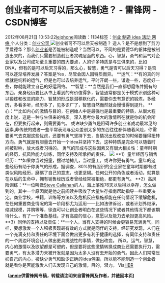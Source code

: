 
# 创业者可不可以后天被制造？ - 雷锋网 - CSDN博客


2012年08月21日 10:53:22[leiphone](https://me.csdn.net/leiphone)阅读数：1134标签：[创业																](https://so.csdn.net/so/search/s.do?q=创业&t=blog)[制造																](https://so.csdn.net/so/search/s.do?q=制造&t=blog)[idea																](https://so.csdn.net/so/search/s.do?q=idea&t=blog)[活动																](https://so.csdn.net/so/search/s.do?q=活动&t=blog)[网络																](https://so.csdn.net/so/search/s.do?q=网络&t=blog)[
							](https://so.csdn.net/so/search/s.do?q=活动&t=blog)[
																					](https://so.csdn.net/so/search/s.do?q=idea&t=blog)个人分类：[创业公司																](https://blog.csdn.net/leiphone/article/category/873394)
[
																								](https://so.csdn.net/so/search/s.do?q=idea&t=blog)
[
				](https://so.csdn.net/so/search/s.do?q=制造&t=blog)
[
			](https://so.csdn.net/so/search/s.do?q=制造&t=blog)
[
		](https://so.csdn.net/so/search/s.do?q=创业&t=blog)
![创业者可不可以后天被制造？](http://www.leiphone.com/wp-content/uploads/2012/08/movie-edward-scissorhands-mask9-150x150.jpg)
造人？是不是想到了剪刀手爱德华？那么[创业者](http://www.leiphone.com/tag/startup)是否能被制造呢？当然可以，不同的是爱德华的躯体是被制造出来的，而我们只需要制造创业者灵魂层面的东西。心，智慧，勇气和运气对企业家以及公司成功至关重要的四大要点，人的许多特质是与生俱来的，比如DNA，但有的是可以后天习得的，那么心，智慧，勇气是否可以后天习得？是否可以逐渐培养发展？答案是Yes，尽管会因人因特质而异。
**运气：**有的真的时候就是纯粹的运气，但是也可以去培养运气，平时开朗一些，谦逊一些，态度好一些，你就能建立自己的好运网络。
**智慧：**当然是我们一直都想磨练并拥有的东西，亲身经历要比从书上看到的有价值得多，智慧通常都是关于模式识别这种可以锻炼和改进的能力，智慧的形成是潜移默化的，需要你去有意识的锻炼，多经历，多看多听，经历多了，见多识广了，智慧自然而然就会慢慢得到提升。
**心：**比如内心的激情与目的，在创始人中是最强也是最重要的特质，从很大程度上说，这是一种与生俱来的特质。深入思考你最大的激情所在就是你的机会所在，但要执行起来，则需要勇气。
或许缺少勇气是阻碍许多创业者成功最常见的因素,非传统的或者一些平常表现与公众差别太多的东西往往都伴随着风险，你需要勇气去克服这些忧虑，还要有勇气坚持下去，当情况出现改变的时候要懂得扭转方向。勇气就是有胆量去开始一个idea并坚持下去，这种特质是完全可以随着时间被影响，放大或者习得的。
勇气的形成与这些因素又有很大相关性：童年时期的经历，抗风险能力训练，同伴支持及所承担的责任。
![](http://www.leiphone.com/wp-content/uploads/2012/08/paperboy.jpg)
**1）童年经历与销售经历：**如果你当过报童，摆过地摊儿，当过童工，或许你更有勇气。童年的这些经历有助于你勇气的形成，据调查，80%的有胆识的企业家在童年时期都有过类似风险经历，磨砺了自己的意志，也更坚韧。任何公开的角色或者活动，就算是在以后的生命中，拥有销售经历或者曾经经常被拒绝，都更有勇气。
**2）高风险训练：**一位叫做[Steve
 Callahan](http://en.wikipedia.org/wiki/Steven_Callahan)的人，海上落难76天以后得以幸存，怎么做到的，其中一个原因就是他之前阅读并吸收了大量生存指南帮助指导一些重要决定。商业学校，书籍，训练等方法以及危机反应措施都能在任何情况下缓解危机，在任何重要商业情况的第一阶段都尤为适用——比如法律诉讼，或者计划外继承，缩减规模，并购等等，徐连可以让创业者明白在这些情况下或者其他情况下都该期待什么，有了一个准备基线，才有高度的信心，意愿以及能力去承担更高风险。
**3）同伴的支持以及责任：**一个人，当有人支持的时候会更容易充满勇气，同样，要想激发一个人积极表现最有效的方式就是同伴的支持。经研究发现，人们在一个充满支持和责任的环境下面会做出更多有利于健康的选择，有同伴支持和责任的一个周边环境会让人做出更具挑战性的事情，做出改变。
所以，运气，智慧，内心的激情以及欲望都是可塑的，但是要将这些激情转换成商业还需要执行力，需要勇气，有太多潜力未被开发就是因为太多人没有去开始的勇气。因此人们常常压抑自己的内心，被缺少勇气和缺少正确的idea包围，所以能不能制造一个创业者就是看你是否能激发人们去发现自己的激情，目的，潜力。
Via[HBR](http://blogs.hbr.org/tjan/2012/08/can-entrepreneurs-be-made.html?awid=4959590420359428904-3271)

**（****[annie](http://www.leiphone.com/author/annie)****供****雷锋网****专稿，转载请注明来自雷锋网及作者，并链回本页)**

